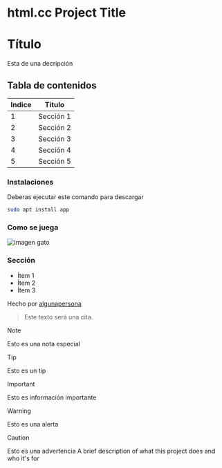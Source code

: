# html.cc Project Title
# Título
Esta de una decripción

## Tabla de contenidos
| Indice | Titulo  |
|--|--|
| 1 | Sección 1 |
| 2 | Sección 2 |
| 3 | Sección 3 |
| 4 | Sección 4 |
| 5 | Sección 5 |

### Instalaciones 
Deberas ejecutar este comando para descargar 

```bash
sudo apt install app
```

### Como se juega 
![imagen gato](./gato.png)

### Sección 
- Ítem 1
- Ítem 2
- Ítem 3

Hecho por [algunapersona](https://algunapersonaenestemundo)

>Este texto será una cita.

> [!NOTE]
>Esto es una nota especial

> [!TIP]
> Esto es un tip

> [!IMPORTANT]  
> Esto es información importante

> [!WARNING]  
> Esto es una alerta

> [!CAUTION]
> Esto es una advertencia
A brief description of what this project does and who it's for

